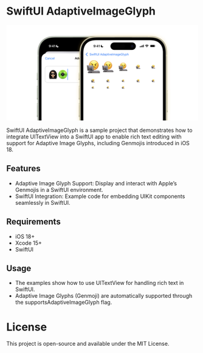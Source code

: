# SwiftUI AdaptiveImageGlyph

![Two iPhones displaying a SwiftUI application titled “SwiftUI AdaptiveImageGlyph.” On the left device, a modal or sheet with a “Cancel” button and an area featuring two emoji icons is visible. The right device shows a grid layout containing repeating emoji combinations of an angry face and a desktop computer](assets/banner.png)

SwiftUI AdaptiveImageGlyph is a sample project that demonstrates how to integrate UITextView into a SwiftUI app to enable rich text editing with support for Adaptive Image Glyphs, including Genmojis introduced in iOS 18.

## Features
- Adaptive Image Glyph Support: Display and interact with Apple’s Genmojis in a SwiftUI environment.
- SwiftUI Integration: Example code for embedding UIKit components seamlessly in SwiftUI.

## Requirements
- iOS 18+
- Xcode 15+
- SwiftUI

## Usage
- The examples show how to use UITextView for handling rich text in SwiftUI.
- Adaptive Image Glyphs (Genmoji) are automatically supported through the supportsAdaptiveImageGlyph flag.

# License

This project is open-source and available under the MIT License.
